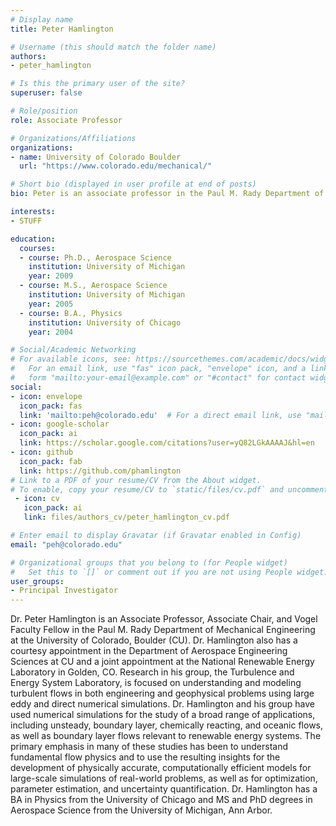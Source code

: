```yaml
---
# Display name
title: Peter Hamlington

# Username (this should match the folder name)
authors:
- peter_hamlington

# Is this the primary user of the site?
superuser: false

# Role/position
role: Associate Professor

# Organizations/Affiliations
organizations:
- name: University of Colorado Boulder
  url: "https://www.colorado.edu/mechanical/"

# Short bio (displayed in user profile at end of posts)
bio: Peter is an associate professor in the Paul M. Rady Department of Mechanical Engineering at the University of Colorado Boulder and the principal investigator of the Turbulence and Energy Systems Laboratory.

interests:
- STUFF

education:
  courses:
  - course: Ph.D., Aerospace Science
    institution: University of Michigan
    year: 2009
  - course: M.S., Aerospace Science
    institution: University of Michigan
    year: 2005
  - course: B.A., Physics
    institution: University of Chicago
    year: 2004

# Social/Academic Networking
# For available icons, see: https://sourcethemes.com/academic/docs/widgets/#icons
#   For an email link, use "fas" icon pack, "envelope" icon, and a link in the
#   form "mailto:your-email@example.com" or "#contact" for contact widget.
social:
- icon: envelope
  icon_pack: fas
  link: 'mailto:peh@colorado.edu'  # For a direct email link, use "mailto:peh@colorado.edu".
- icon: google-scholar
  icon_pack: ai
  link: https://scholar.google.com/citations?user=yQ82LGkAAAAJ&hl=en
- icon: github
  icon_pack: fab
  link: https://github.com/phamlington
# Link to a PDF of your resume/CV from the About widget.
# To enable, copy your resume/CV to `static/files/cv.pdf` and uncomment the lines below.  
 - icon: cv
   icon_pack: ai
   link: files/authors_cv/peter_hamlington_cv.pdf

# Enter email to display Gravatar (if Gravatar enabled in Config)
email: "peh@colorado.edu"

# Organizational groups that you belong to (for People widget)
#   Set this to `[]` or comment out if you are not using People widget.  
user_groups:
- Principal Investigator
---
```

Dr. Peter Hamlington is an Associate Professor, Associate Chair, and Vogel Faculty Fellow in the Paul M. Rady Department of Mechanical Engineering at the University of Colorado, Boulder (CU). Dr. Hamlington also has a courtesy appointment in the Department of Aerospace Engineering Sciences at CU and a joint appointment at the National Renewable Energy Laboratory in Golden, CO. Research in his group, the Turbulence and Energy System Laboratory, is focused on understanding and modeling turbulent flows in both engineering and geophysical problems using large eddy and direct numerical simulations. Dr. Hamlington and his group have used numerical simulations for the study of a broad range of applications, including unsteady, boundary layer, chemically reacting, and oceanic flows, as well as boundary layer flows relevant to renewable energy systems. The primary emphasis in many of these studies has been to understand fundamental flow physics and to use the resulting insights for the development of physically accurate, computationally efficient models for large-scale simulations of real-world problems, as well as for optimization, parameter estimation, and uncertainty quantification. Dr. Hamlington has a BA in Physics from the University of Chicago and MS and PhD degrees in Aerospace Science from the University of Michigan, Ann Arbor. 
